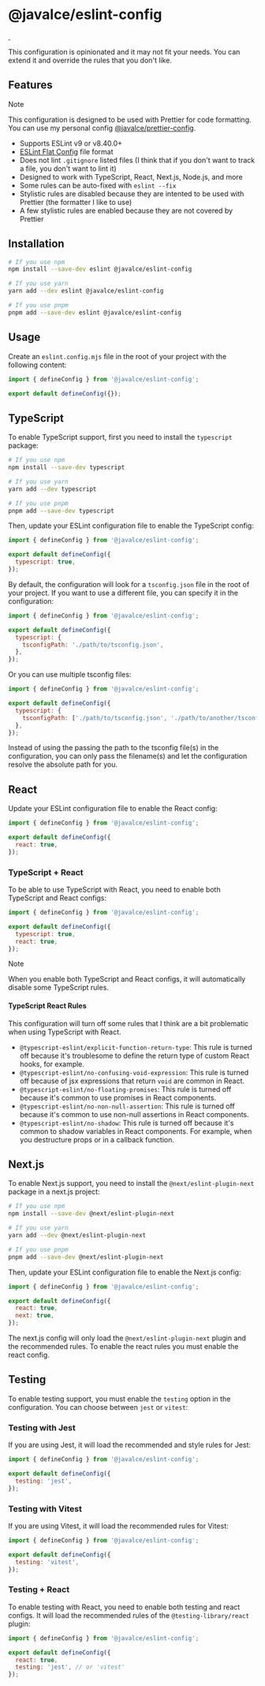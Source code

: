 # @javalce/eslint-config

<a aria-label="NPM version" href="https://www.npmjs.com/package/@javalce/eslint-config">
  <img alt="" src="https://img.shields.io/npm/v/@javalce/eslint-config.svg?style=flat-square&labelColor=000000">
</a>
<a aria-label="License" href="https://github.com/javalce/eslint-config/blob/main/LICENSE">
  <img alt="" src="https://img.shields.io/npm/l/@javalce/eslint-config.svg?style=flat-square&labelColor=000000">
</a>

This configuration is opinionated and it may not fit your needs. You can extend it and override the rules that you don't like.

## Features

> [!NOTE]
> This configuration is designed to be used with Prettier for code formatting. You can use my personal config [@javalce/prettier-config](https://www.npmjs.com/package/@javalce/prettier-config).

- Supports ESLint v9 or v8.40.0+
- [ESLint Flat Config](https://eslint.org/docs/latest/use/configure/configuration-files-new) file format
- Does not lint `.gitignore` listed files (I think that if you don't want to track a file, you don't want to lint it)
- Designed to work with TypeScript, React, Next.js, Node.js, and more
- Some rules can be auto-fixed with `eslint --fix`
- Stylistic rules are disabled because they are intented to be used with Prettier (the formatter I like to use)
- A few stylistic rules are enabled because they are not covered by Prettier

## Installation

```bash
# If you use npm
npm install --save-dev eslint @javalce/eslint-config

# If you use yarn
yarn add --dev eslint @javalce/eslint-config

# If you use pnpm
pnpm add --save-dev eslint @javalce/eslint-config
```

## Usage

Create an `eslint.config.mjs` file in the root of your project with the following content:

```js
import { defineConfig } from '@javalce/eslint-config';

export default defineConfig({});
```

## TypeScript

To enable TypeScript support, first you need to install the `typescript` package:

```bash
# If you use npm
npm install --save-dev typescript

# If you use yarn
yarn add --dev typescript

# If you use pnpm
pnpm add --save-dev typescript
```

Then, update your ESLint configuration file to enable the TypeScript config:

```js
import { defineConfig } from '@javalce/eslint-config';

export default defineConfig({
  typescript: true,
});
```

By default, the configuration will look for a `tsconfig.json` file in the root of your project. If you want to use a different file, you can specify it in the configuration:

```js
import { defineConfig } from '@javalce/eslint-config';

export default defineConfig({
  typescript: {
    tsconfigPath: './path/to/tsconfig.json',
  },
});
```

Or you can use multiple tsconfig files:

```js
import { defineConfig } from '@javalce/eslint-config';

export default defineConfig({
  typescript: {
    tsconfigPath: ['./path/to/tsconfig.json', './path/to/another/tsconfig.json'],
  },
});
```

Instead of using the passing the path to the tsconfig file(s) in the configuration, you can only pass the filename(s) and let the configuration resolve the absolute path for you.

## React

Update your ESLint configuration file to enable the React config:

```js
import { defineConfig } from '@javalce/eslint-config';

export default defineConfig({
  react: true,
});
```

### TypeScript + React

To be able to use TypeScript with React, you need to enable both TypeScript and React configs:

```js
import { defineConfig } from '@javalce/eslint-config';

export default defineConfig({
  typescript: true,
  react: true,
});
```

> [!NOTE]
> When you enable both TypeScript and React configs, it will automatically disable some TypeScript rules.

#### TypeScript React Rules

This configuration will turn off some rules that I think are a bit problematic when using TypeScript with React.

- `@typescript-eslint/explicit-function-return-type`: This rule is turned off because it's troublesome to define the return type of custom React hooks, for example.
- `@typescript-eslint/no-confusing-void-expression`: This rule is turned off because of jsx expressions that return `void` are common in React.
- `@typescript-eslint/no-floating-promises`: This rule is turned off because it's common to use promises in React components.
- `@typescript-eslint/no-non-null-assertion`: This rule is turned off because it's common to use non-null assertions in React components.
- `@typescript-eslint/no-shadow`: This rule is turned off because it's common to shadow variables in React components. For example, when you destructure props or in a callback function.

## Next.js

To enable Next.js support, you need to install the `@next/eslint-plugin-next` package in a next.js project:

```bash
# If you use npm
npm install --save-dev @next/eslint-plugin-next

# If you use yarn
yarn add --dev @next/eslint-plugin-next

# If you use pnpm
pnpm add --save-dev @next/eslint-plugin-next
```

Then, update your ESLint configuration file to enable the Next.js config:

```js
import { defineConfig } from '@javalce/eslint-config';

export default defineConfig({
  react: true,
  next: true,
});
```

The next.js config will only load the `@next/eslint-plugin-next` plugin and the recommended rules. To enable the react rules you must enable the react config.

## Testing

To enable testing support, you must enable the `testing` option in the configuration. You can choose between `jest` or `vitest`:

### Testing with Jest

If you are using Jest, it will load the recommended and style rules for Jest:

```js
import { defineConfig } from '@javalce/eslint-config';

export default defineConfig({
  testing: 'jest',
});
```

### Testing with Vitest

If you are using Vitest, it will load the recommended rules for Vitest:

```js
import { defineConfig } from '@javalce/eslint-config';

export default defineConfig({
  testing: 'vitest',
});
```

### Testing + React

To enable testing with React, you need to enable both testing and react configs. It will load the recommended rules of the `@testing-library/react` plugin:

```js
import { defineConfig } from '@javalce/eslint-config';

export default defineConfig({
  react: true,
  testing: 'jest', // or 'vitest'
});
```

